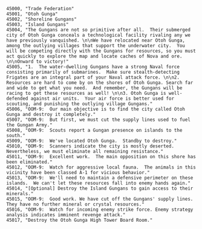 ﻿```text
45000, "Trade Federation"
45001, "Otoh Gunga"
45002, "Shoreline Gungans"
45003, "Island Gungans"
45004, "The Gungans are not so primitive after all.  Their submerged city of Otoh Gunga conceals a technological facility rivaling any we have previously vanquished. \n\nWe have relocated near Otoh Gunga, among the outlying villages that support the underwater city.  You will be competing directly with the Gungans for resources, so you must act quickly to explore the map and locate caches of Nova and ore. \n\nOnward to victory!"
45005, "1.  The water-dwelling Gungans have a strong Naval force consisting primarily of submarines.  Make sure stealth-detecting Frigates are an integral part of your Naval attack force. \n\n2.  Resources are hard to come by on the shores of Otoh Gunga. Search far and wide to get what you need.  And remember, the Gungans will be racing to get these resources as well! \n\n3. Otoh Gunga is well-defended against air units.  Your air force is better used for scouting, and punishing the outlying village Gungans."
45006, "OOM-9:  Our main objective is to find the city called Otoh Gunga and destroy it completely."
45007, "OOM-9:  But first, we must cut the supply lines used to fuel the Gungan Army."
45008, "OOM-9:  Scouts report a Gungan presence on islands to the south."
45009, "OOM-9:  We've located Otoh Gunga.  Standby to destroy."
45010, "OOM-9:  Scanners indicate the city is mostly deserted.  Nevertheless, we must eliminate all remaining resistance."
45011, "OOM-9:  Excellent work.  The main opposition on this shore has been eliminated."
45012, "OOM-9:  Watch for aggressive local fauna.  The animals in this vicinity have been classed A-1 for vicious behavior."
45013, "OOM-9:  We'll need to maintain a defensive perimeter on these islands.  We can't let these resources fall into enemy hands again."
45014, "[Optional] Destroy the Island Gungans to gain access to their minerals."
45015, "OOM-9:  Good work. We have cut off the Gungans' supply lines. They have no further mineral or crystal resources."
45016, "OOM-9:  Watch for incoming enemy strike force. Enemy strategy analysis indicates imminent revenge attack."
45017, "Destroy the Otoh Gunga High Tower Board Room."
```